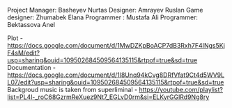 Project Manager: Basheyev Nurtas
Designer: Amrayev Ruslan
Game designer: Zhumabek Elana
Programmer : Mustafa Ali
Programmer: Bektassova Anel

Plot - https://docs.google.com/document/d/1MwDZKpBoACP7dB3Rxh7F4INgs5KjF4sM/edit?usp=sharing&ouid=109502684509564135115&rtpof=true&sd=true
Documentation - https://docs.google.com/document/d/1l8Unq94kCvg8DRfVfat9Ct4d5WV9LL07/edit?usp=sharing&ouid=109502684509564135115&rtpof=true&sd=true
Backgroud music is taken from superliminal - https://youtube.com/playlist?list=PL4l-_roC68GzrmReXuez9Nt7_EGLvD0rm&si=ELKyrGGlRd9Ng8ry
